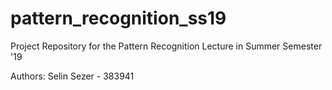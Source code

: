 # pattern_recognition_ss19
Project Repository for the Pattern Recognition Lecture in Summer Semester '19

Authors:
Selin Sezer - 383941